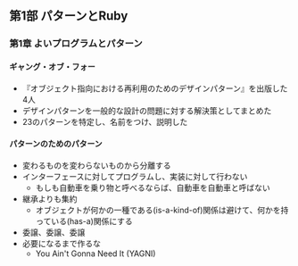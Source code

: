 ## 第1部 パターンとRuby

### 第1章 よいプログラムとパターン

#### ギャング・オブ・フォー
* 『オブジェクト指向における再利用のためのデザインパターン』を出版した4人
* デザインパターンを一般的な設計の問題に対する解決策としてまとめた
* 23のパターンを特定し、名前をつけ、説明した

#### パターンのためのパターン
* 変わるものを変わらないものから分離する
* インターフェースに対してプログラムし、実装に対して行わない
  * もしも自動車を乗り物と呼べるならば、自動車を自動車と呼ばない
* 継承よりも集約
  * オブジェクトが何かの一種である(is-a-kind-of)関係は避けて、何かを持っている(has-a)関係にする
* 委譲、委譲、委譲
* 必要になるまで作るな
  * You Ain't Gonna Need It (YAGNI)

